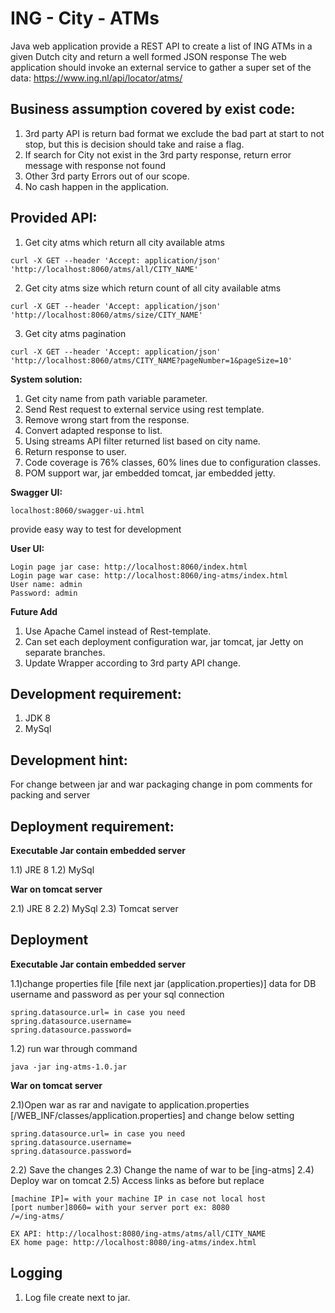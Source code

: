 # ING - City - ATMs 
Java web application provide a REST API to create a list of ING ATMs in a given Dutch
city and return a well formed JSON response
The web application should invoke an external service to gather a super set of the
data: https://www.ing.nl/api/locator/atms/


## Business assumption covered by exist code:

1) 3rd party API is return bad format we exclude the bad part at start to not stop, but this is decision should take and raise a flag.
2) If search for City not exist in the 3rd party response, return error message with response not found
3) Other 3rd party Errors out of our scope.
4) No cash happen in the application.

## Provided API:

1) Get city atms which return all city available atms
```
curl -X GET --header 'Accept: application/json' 'http://localhost:8060/atms/all/CITY_NAME'
```
2) Get city atms size which return count of all city available atms
```
curl -X GET --header 'Accept: application/json' 'http://localhost:8060/atms/size/CITY_NAME'
```
3) Get city atms pagination
```
curl -X GET --header 'Accept: application/json' 'http://localhost:8060/atms/CITY_NAME?pageNumber=1&pageSize=10'
```

**System solution:**

1) Get city name from path variable parameter. 
2) Send Rest request to external service using rest template.
3) Remove wrong start from the response.
4) Convert adapted response to list.
5) Using streams API filter returned list based on city name.
6) Return response to user.
7) Code coverage is 76% classes, 60% lines due to configuration classes.
8) POM support war, jar embedded tomcat, jar embedded jetty.

**Swagger UI:**
```
localhost:8060/swagger-ui.html
```
provide easy way to test for development

**User UI:**
```
Login page jar case: http://localhost:8060/index.html
Login page war case: http://localhost:8060/ing-atms/index.html
User name: admin
Password: admin
```

**Future Add**

1) Use Apache Camel instead of Rest-template.
2) Can set each deployment configuration war, jar tomcat, jar Jetty on separate branches.
3) Update Wrapper according to 3rd party API change.

## Development requirement:

1) JDK 8
2) MySql

## Development hint:
For change between jar and war packaging
change in pom comments for packing and server

## Deployment requirement:

**Executable Jar contain embedded server**

1.1) JRE 8
1.2) MySql

**War on tomcat server**

2.1) JRE 8
2.2) MySql
2.3) Tomcat server

## Deployment

**Executable Jar contain embedded server**

1.1)change properties file [file next jar (application.properties)] data for DB username and password as per your sql connection
```
spring.datasource.url= in case you need
spring.datasource.username=
spring.datasource.password=
```
1.2) run war through command

```java -jar ing-atms-1.0.jar```

**War on tomcat server**

2.1)Open war as rar and navigate to application.properties [/WEB_INF/classes/application.properties] and change below setting
```
spring.datasource.url= in case you need
spring.datasource.username=
spring.datasource.password=
```
2.2) Save the changes
2.3) Change the name of war to be [ing-atms]
2.4) Deploy war on tomcat
2.5) Access links as before but replace
```
[machine IP]= with your machine IP in case not local host
[port number]8060= with your server port ex: 8080
/=/ing-atms/

EX API: http://localhost:8080/ing-atms/atms/all/CITY_NAME
EX home page: http://localhost:8080/ing-atms/index.html
```

## Logging

1) Log file create next to jar.
